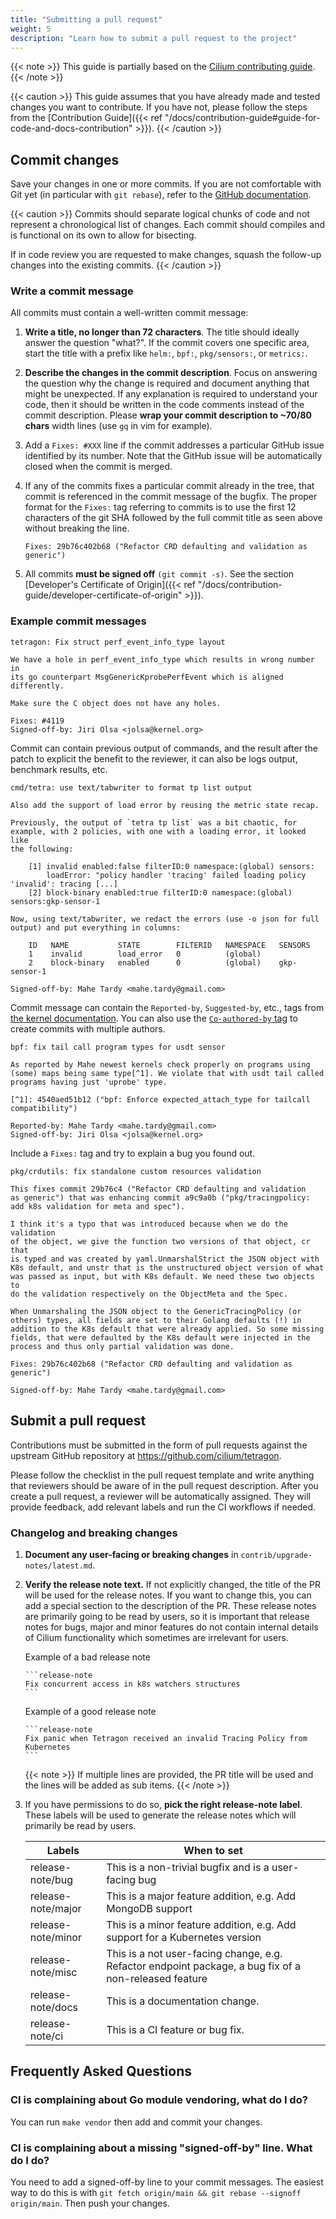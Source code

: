 ```yaml
---
title: "Submitting a pull request"
weight: 5
description: "Learn how to submit a pull request to the project"
---
```


{{< note >}}
This guide is partially based on the
[Cilium contributing guide](https://docs.cilium.io/en/latest/contributing/development/contributing_guide/#submitting-a-pull-request).
{{< /note >}}

{{< caution >}}
This guide assumes that you have already made and tested changes you want to contribute. If you have not,
please follow the steps from the [Contribution Guide]({{< ref "/docs/contribution-guide#guide-for-code-and-docs-contribution" >}}).
{{< /caution >}}

## Commit changes

Save your changes in one or more commits.  If you are not comfortable
with Git yet (in particular with `git rebase`), refer to the
[GitHub documentation](https://docs.github.com/en/get-started/using-git/using-git-rebase-on-the-command-line).

{{< caution >}}
Commits should separate logical chunks of code and not represent a
chronological list of changes. Each commit should compiles and is
functional on its own to allow for bisecting.

If in code review you are requested to make changes, squash the
follow-up changes into the existing commits.
{{< /caution >}}


### Write a commit message

All commits must contain a well-written commit message:

1. **Write a title, no longer than 72 characters**. The title should ideally
   answer the question "what?". If the commit covers one specific area, start
   the title with a prefix like `helm:`, `bpf:`, `pkg/sensors:`, or `metrics:`.
2. **Describe the changes in the commit description**. Focus on answering the
   question why the change is required and document anything that might be
   unexpected. If any explanation is required to understand your code, then it
   should be written in the code comments instead of the commit description.
   Please **wrap your commit description to ~70/80 chars** width lines (use
   `gq` in vim for example).
3. Add a `Fixes: #XXX` line if the commit addresses a particular GitHub issue
   identified by its number. Note that the GitHub issue will be automatically
   closed when the commit is merged.
4. If any of the commits fixes a particular commit already in the tree,
   that commit is referenced in the commit message of the bugfix.  The
   proper format for the `Fixes:` tag referring to commits is to use the
   first 12 characters of the git SHA followed by the full commit title as
   seen above without breaking the line.
   ```
   Fixes: 29b76c402b68 ("Refactor CRD defaulting and validation as generic")
   ```

4. All commits **must be signed off** `(git commit -s)`.
   See the section [Developer's Certificate of Origin]({{< ref "/docs/contribution-guide/developer-certificate-of-origin" >}}).

### Example commit messages

```
tetragon: Fix struct perf_event_info_type layout

We have a hole in perf_event_info_type which results in wrong number in
its go counterpart MsgGenericKprobePerfEvent which is aligned differently.

Make sure the C object does not have any holes.

Fixes: #4119
Signed-off-by: Jiri Olsa <jolsa@kernel.org>
```

Commit can contain previous output of commands, and the result after the patch
to explicit the benefit to the reviewer, it can also be logs output, benchmark
results, etc.

```
cmd/tetra: use text/tabwriter to format tp list output

Also add the support of load error by reusing the metric state recap.

Previously, the output of `tetra tp list` was a bit chaotic, for
example, with 2 policies, with one with a loading error, it looked like
the following:

    [1] invalid enabled:false filterID:0 namespace:(global) sensors:
        loadError: "policy handler 'tracing' failed loading policy 'invalid': tracing [...]
    [2] block-binary enabled:true filterID:0 namespace:(global) sensors:gkp-sensor-1

Now, using text/tabwriter, we redact the errors (use -o json for full
output) and put everything in columns:

    ID   NAME           STATE        FILTERID   NAMESPACE   SENSORS
    1    invalid        load_error   0          (global)
    2    block-binary   enabled      0          (global)    gkp-sensor-1

Signed-off-by: Mahe Tardy <mahe.tardy@gmail.com>
```

Commit message can contain the `Reported-by`, `Suggested-by`, etc., tags from
[the kernel documentation](https://www.kernel.org/doc/html/v6.17/process/submitting-patches.html#using-reported-by-tested-by-reviewed-by-suggested-by-and-fixes).
You can also use the [`Co-authored-by` tag](https://docs.github.com/en/pull-requests/committing-changes-to-your-project/creating-and-editing-commits/creating-a-commit-with-multiple-authors)
to create commits with multiple authors.

```
bpf: fix tail call program types for usdt sensor

As reported by Mahe newest kernels check properly on programs using
(some) maps being same type[^1]. We violate that with usdt tail called
programs having just 'uprobe' type.

[^1]: 4540aed51b12 ("bpf: Enforce expected_attach_type for tailcall compatibility")

Reported-by: Mahe Tardy <mahe.tardy@gmail.com>
Signed-off-by: Jiri Olsa <jolsa@kernel.org>
```

Include a `Fixes:` tag and try to explain a bug you found out.

```
pkg/crdutils: fix standalone custom resources validation

This fixes commit 29b76c4 ("Refactor CRD defaulting and validation
as generic") that was enhancing commit a9c9a0b ("pkg/tracingpolicy:
add k8s validation for meta and spec").

I think it's a typo that was introduced because when we do the validation
of the object, we give the function two versions of that object, cr that
is typed and was created by yaml.UnmarshalStrict the JSON object with
K8s default, and unstr that is the unstructured object version of what
was passed as input, but with K8s default. We need these two objects to
do the validation respectively on the ObjectMeta and the Spec.

When Unmarshaling the JSON object to the GenericTracingPolicy (or
others) types, all fields are set to their Golang defaults (!) in
addition to the K8s default that were already applied. So some missing
fields, that were defaulted by the K8s default were injected in the
process and thus only partial validation was done.

Fixes: 29b76c402b68 ("Refactor CRD defaulting and validation as generic")

Signed-off-by: Mahe Tardy <mahe.tardy@gmail.com>
```

## Submit a pull request

Contributions must be submitted in the form of pull requests against the
upstream GitHub repository at https://github.com/cilium/tetragon.

Please follow the checklist in the pull request template and write anything that reviewers should be aware of in the
pull request description. After you create a pull request, a reviewer will be automatically assigned. They will provide
feedback, add relevant labels and run the CI workflows if needed.

### Changelog and breaking changes

1. **Document any user-facing or breaking changes** in `contrib/upgrade-notes/latest.md`.
2. **Verify the release note text.** If not explicitly changed, the title of the PR
   will be used for the release notes. If you want to change this, you can add
   a special section to the description of the PR. These release notes are
   primarily going to be read by users, so it is important that release notes
   for bugs, major and minor features do not contain internal details of Cilium
   functionality which sometimes are irrelevant for users.

   Example of a bad release note
   ````
   ```release-note
   Fix concurrent access in k8s watchers structures
   ```
   ````

   Example of a good release note
   ````
   ```release-note
   Fix panic when Tetragon received an invalid Tracing Policy from Kubernetes
   ```
   ````

   {{< note >}}
   If multiple lines are provided, the PR title will be used and the lines will
   be added as sub items.
   {{< /note >}}
3. If you have permissions to do so, **pick the right release-note label**.
   These labels will be used to generate the release notes which will primarily
   be read by users.

   | Labels             | When to set                                                                                           |
   |--------------------|-------------------------------------------------------------------------------------------------------|
   | release-note/bug   | This is a non-trivial bugfix and is a user-facing bug                                                 |
   | release-note/major | This is a major feature addition, e.g. Add MongoDB support                                            |
   | release-note/minor | This is a minor feature addition, e.g. Add support for a Kubernetes version                           |
   | release-note/misc  | This is a not user-facing change, e.g. Refactor endpoint package, a bug fix of a non-released feature |
   | release-note/docs  | This is a documentation change.                                                                       |
   | release-note/ci    | This is a CI feature or bug fix.                                                                      |

## Frequently Asked Questions

### CI is complaining about Go module vendoring, what do I do?

You can run `make vendor` then add and commit your changes.

### CI is complaining about a missing "signed-off-by" line. What do I do?

You need to add a signed-off-by line to your commit messages. The easiest way
to do this is with `git fetch origin/main && git rebase --signoff origin/main`.
Then push your changes.

